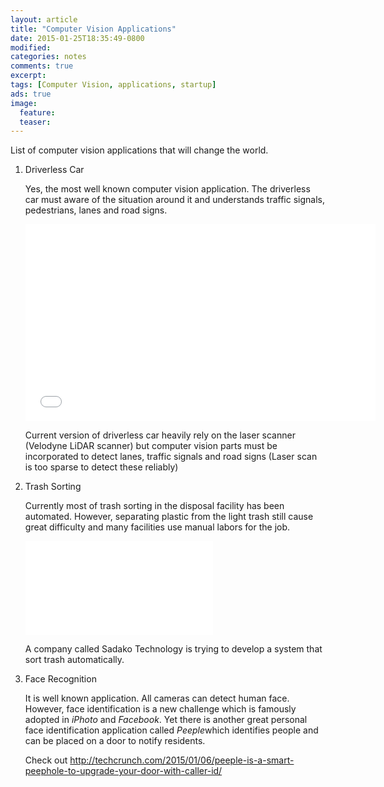 ```yaml
---
layout: article
title: "Computer Vision Applications"
date: 2015-01-25T18:35:49-0800
modified:
categories: notes
comments: true
excerpt:
tags: [Computer Vision, applications, startup]
ads: true
image:
  feature:
  teaser:
---
```


List of computer vision applications that will change the world.

1. Driverless Car

    Yes, the most well known computer vision application. The driverless car must aware of the situation around it and understands traffic signals, pedestrians, lanes and road signs.

    <iframe width="560" height="315" src="//www.youtube.com/embed/CqSDWoAhvLU" frameborder="0" allowfullscreen></iframe>

    Current version of driverless car heavily rely on the laser scanner (Velodyne LiDAR scanner) but computer vision parts must be incorporated to detect lanes, traffic signals and road signs (Laser scan is too sparse to detect these reliably)


2. Trash Sorting

    Currently most of trash sorting in the disposal facility has been automated. However, separating plastic from the light trash still cause great difficulty and many facilities use manual labors for the job.

    <iframe width=”560” height=”315” src=”//www.youtube.com/embed/lnRBmCzJl1g” frameborder=”0” allowfullscreen></iframe>

    A company called Sadako Technology is trying to develop a system that sort trash automatically.

3. Face Recognition

    It is well known application. All cameras can detect human face. However, face identification is a new challenge which is famously adopted in *iPhoto* and *Facebook*. Yet there is another great personal face identification application called *Peeple*which identifies people and can be placed on a door to notify residents.

    Check out <http://techcrunch.com/2015/01/06/peeple-is-a-smart-peephole-to-upgrade-your-door-with-caller-id/>
